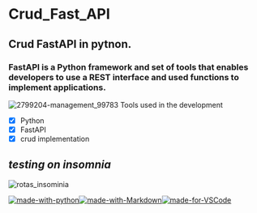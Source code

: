 # Crud_Fast_API

## Crud FastAPI in pytnon. ##

### FastAPI is a Python framework and set of tools that enables developers to use a REST interface and used functions to implement applications. ###

![2799204-management_99783](https://user-images.githubusercontent.com/43080297/227073858-054b575d-a8e0-4bab-9ea0-21d132569ffa.png)
 Tools used in the development
 
 - [x]  Python
 - [x]  FastAPI
 - [x]  crud implementation
 
 ## ***testing on insomnia*** ##
 
 ![rotas_insominia](https://user-images.githubusercontent.com/43080297/227076463-c9a71987-b901-4fab-a867-b997308794ea.png)

[![made-with-python](https://img.shields.io/badge/Made%20with-Python-1f425f.svg)](https://www.python.org/)[![made-with-Markdown](https://img.shields.io/badge/Made%20with-Markdown-1f425f.svg)](http://commonmark.org)[![made-for-VSCode](https://img.shields.io/badge/Made%20for-VSCode-1f425f.svg)](https://code.visualstudio.com/)
